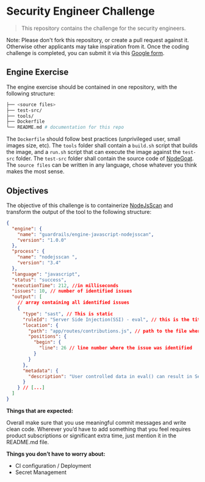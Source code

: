 # Security Engineer Challenge

> This repository contains the challenge for the security engineers.

Note: Please don't fork this repository, or create a pull request against it. Otherwise other applicants may take inspiration from it. Once the coding challenge is completed, you can submit it via this [Google form](https://docs.google.com/forms/d/e/1FAIpQLSeVpv4gvm9naELQZjSl8huR4mA_x4N7-qrC3fWf34I8aTeEjg/viewform).

## Engine Exercise

The engine exercise should be contained in one repository, with the following structure:

```bash
├── <source files>
├── test-src/
├── tools/
├── Dockerfile
└── README.md # documentation for this repo
```

The `Dockerfile` should follow best practices (unprivileged user, small images size, etc).
The `tools` folder shall contain a `build.sh` script that builds the image, and a `run.sh` script that can execute the image against the `test-src` folder.
The `test-src` folder shall contain the source code of [NodeGoat](https://github.com/OWASP/NodeGoat).
The `source files` can be written in any language, chose whatever you think makes the most sense.

## Objectives

The objective of this challenge is to containerize [NodeJsScan](https://github.com/ajinabraham/NodeJsScan) and transform the output of the tool to the following structure:

```json
{
  "engine": {
    "name": "guardrails/engine-javascript-nodejsscan",
    "version": "1.0.0"
  },
  "process": {
    "name": "nodejsscan ",
    "version": "3.4"
  },
  "language": "javascript",
  "status": "success",
  "executionTime": 212, //in milliseconds
  "issues": 10, // number of identified issues
  "output": [
    // array containing all identified issues
    {
      "type": "sast", // This is static
      "ruleId": "Server Side Injection(SSI) - eval", // this is the title of the issue
      "location": {
        "path": "app/routes/contributions.js", // path to the file where the issue was identified
        "positions": {
          "begin": {
            "line": 26 // line number where the issue was identified
          }
        }
      },
      "metadata": {
        "description": "User controlled data in eval() can result in Server Side Injection (SSI) or Remote Code Execution (RCE)."
      }
    } // [...]
  ]
}
```

**Things that are expected:**

Overall make sure that you use meaningful commit messages and write clean code.
Wherever you’d have to add something that you feel requires product subscriptions or significant extra time, just mention it in the README.md file.

**Things you don’t have to worry about:**

- CI configuration / Deployment
- Secret Management
